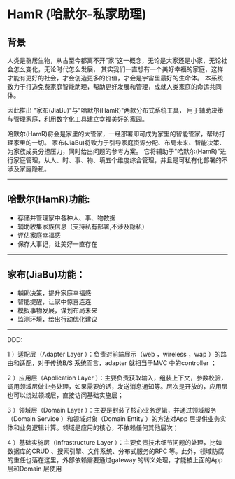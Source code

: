 # HamR (哈默尔-私家助理)
## 背景
人类是群居生物，从古至今都离不开"家"这一概念，无论是大家还是小家，无论社会怎么变化，无论时代怎么发展，
其实我们一直想有一个美好幸福的家庭，这样才能有更好的社会，才会创造更多的价值，才会是宇宙里最好的生命体。
本系统致力于打造免费家庭智能助理，帮助更好发展和管理，成就人类家庭的命运共同体。
  
因此推出 "家布(JiaBu)"与"哈默尔(HamR)"两款分布式系统工具，
用于辅助决策与管理家庭，利用数字化工具建立幸福美好的家园。

哈默尔(HamR)将会是家里的大管家，一经部署即可成为家里的智能管家，帮助打理家里的一切。
家布(JiaBu)将致力于引导家庭资源分配、布局未来、智能决策、为家族成员分担压力，同时给出问题的参考方案。
它将辅助于"哈默尔(HamR)"进行家庭管理，从人、时、事、物、境五个维度综合管理，并且是可私有化部署的不涉及家庭隐私。

---
哈默尔(HamR)功能:
- 
- 存储并管理家中各种人、事、物数据
- 辅助收集家族信息（支持私有部署,不涉及隐私）
- 评估家庭幸福感
- 保存大事记，让美好一直存在

---
家布(JiaBu)功能：
- 
- 辅助决策，提升家庭幸福感
- 智能提醒，让家中惊喜连连
- 模拟事物发展，谋划布局未来
- 监测环境，给出行动优化建议
---

DDD:

1 ）适配层（Adapter Layer ）：负责对前端展示（web ，wireless ，wap ）的路由和适配，对于传统B/S 系统而言，adapter 就相当于MVC 中的controller ；

2 ）应用层（Application Layer ）：主要负责获取输入，组装上下文，参数校验，调用领域层做业务处理，如果需要的话，发送消息通知等。层次是开放的，应用层也可以绕过领域层，直接访问基础实施层；

3 ）领域层（Domain Layer ）：主要是封装了核心业务逻辑，并通过领域服务（Domain Service ）和领域对象（Domain Entity ）的方法对App 层提供业务实体和业务逻辑计算。领域是应用的核心，不依赖任何其他层次；

4 ）基础实施层（Infrastructure Layer ）：主要负责技术细节问题的处理，比如数据库的CRUD 、搜索引擎、文件系统、分布式服务的RPC 等。此外，领域防腐的重任也落在这里，外部依赖需要通过gateway 的转义处理，才能被上面的App 层和Domain 层使用